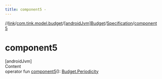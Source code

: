 ```yaml
---
title: component5 -
---
```

//[link](../../../index.md)/[com.tink.model.budget](../../index.md)/[[androidJvm]Budget](../index.md)/[Specification](index.md)/[component5](component5.md)



# component5  
[androidJvm]  
Content  
operator fun [component5](component5.md)(): [Budget.Periodicity](../-periodicity/index.md)  



